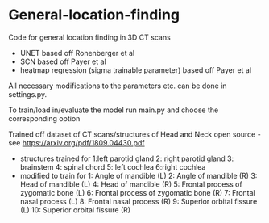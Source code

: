 # General-location-finding
Code for general location finding in 3D CT scans 
- UNET based off Ronenberger et al
- SCN based off Payer et al
- heatmap regression (sigma trainable parameter) based off Payer et al

All necessary modifications to the parameters etc. can be done in settings.py.

To train/load in/evaluate the model run main.py and choose the corresponding option

Trained off dataset of CT scans/structures of Head and Neck open source - see https://arxiv.org/pdf/1809.04430.pdf
- structures trained for 1:left parotid gland 2: right parotid gland 3: brainstem 4: spinal chord 5: left cochlea 6:right cochlea
- modified to train for 1: Angle of mandible (L) 2: Angle of mandible (R) 3: Head of mandible (L) 4: Head of mandible (R) 5: Frontal process of zygomatic bone (L) 6: Frontal process of zygomatic bone (R) 7: Frontal nasal process (L) 8: Frontal nasal process (R) 9: Superior orbital fissure (L) 10: Superior orbital fissure (R)
